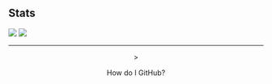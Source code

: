 <h2>Stats</h2>
<div class="stats" style="position:inline-block">
<img src="https://github-readme-stats.vercel.app/api/top-langs/?username=hue-owo&hide_border=true&theme=radical&show_icons=true">
<img src="https://github-readme-stats.vercel.app/api?username=hue-owo&hide_border=true&theme=radical&show_icons=true">
</div>
<hr>
<div class="content" style="text-align: center">>
<p>How do I GitHub?</p>
</div>
